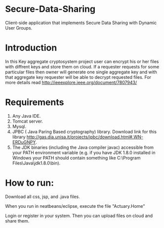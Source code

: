 
Secure-Data-Sharing
============================

Client-side application that implements Secure Data Sharing with Dynamic User Groups.

Introduction
============================

In this Key aggregate cryptosystem project user can encrypt his or her files with diffrent keys and store them on cloud. If a requester requests for some particular files then owner will generate one single aggregate key and with that aggregate key requester will be able to decrypt requested files.
For more details read http://ieeexplore.ieee.org/document/7807943/

Requirements
============================

1. Any Java IDE.
2. Tomcat server.
3. Mysql.
4. JPBC ( Java Paring Based cryptography) library.  Download link  for this library      http://gas.dia.unisa.it/projects/jpbc/download.html#.WN-ERDuGNPY. 
5. The JDK binaries (including the Java compiler javac) accessible from your PATH environment variable 
	(e.g. if you have JDK 1.8.0 installed in Windows your PATH should contain something like C:\Program Files\Java\jdk1.8.0\bin).
					

How to run:
============================
				 
  Download all css, jsp, and .java files. 
					
  When you run in neatbeans/eclipse, execute the file "Actuary.Home"  

  Login or register in your system. Then you can upload files on cloud and share them.
